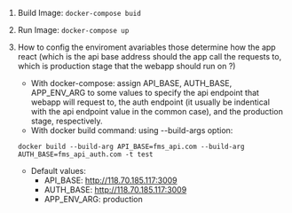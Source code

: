 1. Build Image: ```docker-compose buid```
2. Run Image: ```docker-compose up```
3. How to config the enviroment avariables those determine how the app react (which is the api base address should the app call the requests to, which is production stage that the webapp should run on ?)
   - With docker-compose: assign API_BASE, AUTH_BASE, APP_ENV_ARG to some values to specify the api endpoint that webapp will request to, the auth endpoint (it usually be indentical with the api endpoint value in the common case), and the production stage, respectively.
   - With docker build command: using --build-args option:

   ```docker build --build-arg API_BASE=fms_api.com --build-arg AUTH_BASE=fms_api_auth.com -t test```
   - Default values:
      + API_BASE: http://118.70.185.117:3009
      + AUTH_BASE: http://118.70.185.117:3009
      + APP_ENV_ARG: production
